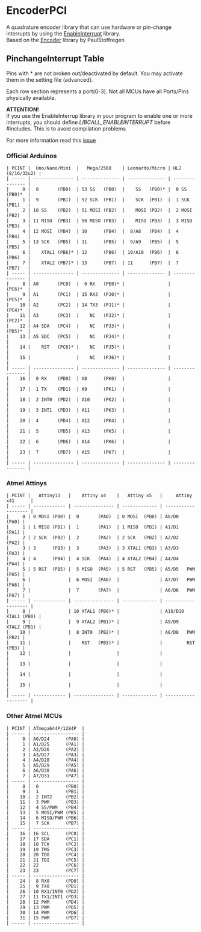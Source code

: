 # EncoderPCI
A quadrature encoder library that can use hardware or pin-change interrupts by using the [EnableInterrupt](https://github.com/NicoHood/PinChangeInterrupt) library.<br />
Based on the [Encoder](https://github.com/PaulStoffregen/Encoder) library by PaulStoffregen

## PinchangeInterrupt Table

Pins with * are not broken out/deactivated by default.
You may activate them in the setting file (advanced).

Each row section represents a port(0-3).
Not all MCUs have all Ports/Pins physically available.

**ATTENTION!**<br />
If you use the EnableInterrup library in your program to enable one or more interrupts, you should define *LIBCALL_ENABLEINTERRUPT* before #includes. This is to avoid compilation problems<br />

For more information read this [issue](https://github.com/GreyGnome/EnableInterrupt/issues/13#issuecomment-123439620)

### Official Arduinos
```
| PCINT |  Uno/Nano/Mini  |   Mega/2560    | Leonardo/Micro | HL2 (8/16/32u2) |
| ----- | --------------- | -------------- | -------------- | --------------- |
|     0 |  8       (PB0)  | 53 SS   (PB0)  |    SS   (PB0)* |  0 SS   (PB0)*  |
|     1 |  9       (PB1)  | 52 SCK  (PB1)  |    SCK  (PB1)  |  1 SCK  (PB1)   |
|     2 | 10 SS    (PB2)  | 51 MOSI (PB2)  |    MOSI (PB2)  |  2 MOSI (PB2)   |
|     3 | 11 MISO  (PB3)  | 50 MISO (PB3)  |    MISO (PB3)  |  3 MISO (PB3)   |
|     4 | 12 MOSI  (PB4)  | 10      (PB4)  |  8/A8   (PB4)  |  4      (PB4)   |
|     5 | 13 SCK   (PB5)  | 11      (PB5)  |  9/A9   (PB5)  |  5      (PB5)   |
|     6 |    XTAL1 (PB6)* | 12      (PB6)  | 10/A10  (PB6)  |  6      (PB6)   |
|     7 |    XTAL2 (PB7)* | 13      (PB7)  | 11      (PB7)  |  7      (PB7)   |
| ----- | --------------- | -------------- | -------------- | --------------- |
|     8 | A0       (PC0)  |  0 RX   (PE0)* |                |         (PC6)*  |
|     9 | A1       (PC1)  | 15 RX3  (PJ0)* |                |         (PC5)*  |
|    10 | A2       (PC2)  | 14 TX3  (PJ1)* |                |         (PC4)*  |
|    11 | A3       (PC3)  |    NC   (PJ2)* |                |         (PC2)*  |
|    12 | A4 SDA   (PC4)  |    NC   (PJ3)* |                |         (PD5)*  |
|    13 | A5 SDC   (PC5)  |    NC   (PJ4)* |                |                 |
|    14 |    RST   (PC6)* |    NC   (PJ5)* |                |                 |
|    15 |                 |    NC   (PJ6)* |                |                 |
| ----- | --------------- | -------------- | -------------- | --------------- |
|    16 |  0 RX    (PD0)  | A8      (PK0)  |                |                 |
|    17 |  1 TX    (PD1)  | A9      (PK1)  |                |                 |
|    18 |  2 INT0  (PD2)  | A10     (PK2)  |                |                 |
|    19 |  3 INT1  (PD3)  | A11     (PK3)  |                |                 |
|    20 |  4       (PD4)  | A12     (PK4)  |                |                 |
|    21 |  5       (PD5)  | A13     (PK5)  |                |                 |
|    22 |  6       (PD6)  | A14     (PK6)  |                |                 |
|    23 |  7       (PD7)  | A15     (PK7)  |                |                 |
| ----- | --------------- | -------------- | -------------- | --------------- |
```

### Atmel Attinys
```
| PCINT |   Attiny13   |    Attiny x4    |   Attiny x5   |     Attiny x41      |
| ----- | ------------ | --------------- | ------------- | ------------------- |
|     0 | 0 MOSI (PB0) |  0       (PA0)  | 0 MOSI  (PB0) | A0/D0         (PA0) |
|     1 | 1 MISO (PB1) |  1       (PA1)  | 1 MISO  (PB1) | A1/D1         (PA1) |
|     2 | 2 SCK  (PB2) |  2       (PA2)  | 2 SCK   (PB2) | A2/D2         (PA2) |
|     3 | 3      (PB3) |  3       (PA3)  | 3 XTAL1 (PB3) | A3/D3         (PA3) |
|     4 | 4      (PB4) |  4 SCK   (PA4)  | 4 XTAL2 (PB4) | A4/D4         (PA4) |
|     5 | 5 RST  (PB5) |  5 MISO  (PA5)  | 5 RST   (PB5) | A5/D5   PWM   (PA5) |
|     6 |              |  6 MOSI  (PA6)  |               | A7/D7   PWM   (PA6) |
|     7 |              |  7       (PA7)  |               | A6/D6   PWM   (PA7) |
| ----- | ------------ | --------------- | ------------- | ------------------- |
|     8 |              | 10 XTAL1 (PB0)* |               | A10/D10 XTAL1 (PB0) |
|     9 |              |  9 XTAL2 (PB1)* |               | A9/D9   XTAL2 (PB1) |
|    10 |              |  8 INT0  (PB2)* |               | A8/D8   PWM   (PB2) |
|    11 |              |    RST   (PB3)* |               |         RST   (PB3) |
|    12 |              |                 |               |                     |
|    13 |              |                 |               |                     |
|    14 |              |                 |               |                     |
|    15 |              |                 |               |                     |
| ----- | ------------ | --------------- | ------------- | ------------------- |
```

### Other Atmel MCUs
```
| PCINT | ATmega644P/1284P  |
| ----- | ----------------- |
|     0 | A0/D24      (PA0) |
|     1 | A1/D25      (PA1) |
|     2 | A2/D26      (PA2) |
|     3 | A3/D27      (PA3) |
|     4 | A4/D28      (PA4) |
|     5 | A5/D29      (PA5) |
|     6 | A6/D30      (PA6) |
|     7 | A7/D31      (PA7) |
| ----- | ----------------- |
|     8 |  0          (PB0) |
|     9 |  1          (PB1) |
|    10 |  2 INT2     (PB2) |
|    11 |  3 PWM      (PB3) |
|    12 |  4 SS/PWM   (PB4) |
|    13 |  5 MOSI/PWM (PB5) |
|    14 |  6 MISO/PWM (PB6) |
|    15 |  7 SCK      (PB7) |
| ----- | ----------------- |
|    16 | 16 SCL      (PC0) |
|    17 | 17 SDA      (PC1) |
|    18 | 18 TCK      (PC2) |
|    19 | 19 TMS      (PC3) |
|    20 | 20 TDO      (PC4) |
|    21 | 21 TDI      (PC5) |
|    22 | 22          (PC6) |
|    23 | 23          (PC7) |
| ----- | ----------------- |
|    24 |  8 RX0      (PD0) |
|    25 |  9 TX0      (PD1) |
|    26 | 10 RX1/INT0 (PD2) |
|    27 | 11 TX1/INT1 (PD3) |
|    28 | 12 PWM      (PD4) |
|    29 | 13 PWM      (PD5) |
|    30 | 14 PWM      (PD6) |
|    31 | 15 PWM      (PD7) |
| ----- | ----------------- |
```
